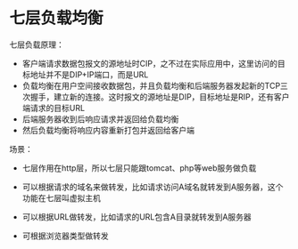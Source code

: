 # 七层负载均衡

七层负载原理：

- 客户端请求数据包报文的源地址时CIP，之不过在实际应用中，这里访问的目标地址并不是DIP+IP端口，而是URL
- 负载均衡在用户空间接收数据包，并且负载均衡和后端服务器发起新的TCP三次握手，建立新的连接。这时报文的源地址是DIP，目标地址是RIP，还有客户端请求的目标URL
- 后端服务器收到后响应请求并返回给负载均衡
- 然后负载均衡将响应内容重新打包并返回给客户端

场景：

- 七层作用在http层，所以七层只能跟tomcat、php等web服务做负载

- 可以根据请求的域名来做转发，比如请求访问A域名就转发到A服务器，这个功能在七层叫虚拟主机
- 可以根据URL做转发，比如请求的URL包含A目录就转发到A服务器
- 可根据浏览器类型做转发